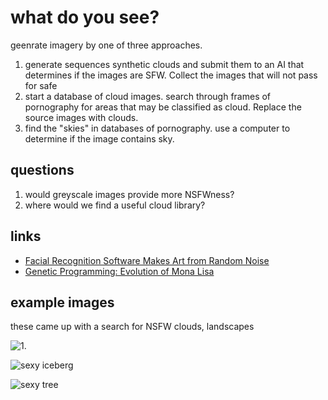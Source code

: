 # what do you see?
geenrate imagery by one of three approaches.

1. generate sequences synthetic clouds and submit them to an AI that determines if the images are SFW. Collect the images that will not pass for safe
2. start a database of cloud images. search through frames of pornography for areas that may be classified as cloud. Replace the source images with clouds. 
3. find the "skies" in databases of pornography. use a computer to determine if the image contains sky. 


## questions
1. would greyscale images provide more NSFWness?
2. where would we find a useful cloud library?


## links
 - [Facial Recognition Software Makes Art from Random Noise](http://www.smithsonianmag.com/smart-news/facial-recognition-software-makes-art-from-random-noise-15280755/)
 - [Genetic Programming: Evolution of Mona Lisa](https://rogerjohansson.blog/2008/12/07/genetic-programming-evolution-of-mona-lisa/)


## example images

these came up with a search for NSFW clouds, landscapes

![1.](https://www.evernote.com/l/ADOve536ZJpEMKuy_dTWZcGUOCqylbUlBXQB/image.png)

![sexy iceberg](http://i.imgur.com/iftQkfQ.jpg)

![sexy tree](https://s-media-cache-ak0.pinimg.com/564x/0f/c6/af/0fc6af791ae7e2dd483ebc271efa4a05.jpg)
